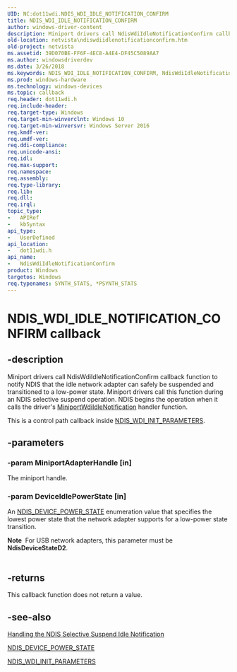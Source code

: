 ```yaml
---
UID: NC:dot11wdi.NDIS_WDI_IDLE_NOTIFICATION_CONFIRM
title: NDIS_WDI_IDLE_NOTIFICATION_CONFIRM
author: windows-driver-content
description: Miniport drivers call NdisWdiIdleNotificationConfirm callback function to notify NDIS that the idle network adapter can safely be suspended and transitioned to a low-power state.
old-location: netvista\ndiswdiidlenotificationconfirm.htm
old-project: netvista
ms.assetid: 39D070BE-FF6F-4EC8-A4E4-DF45C5089AA7
ms.author: windowsdriverdev
ms.date: 3/26/2018
ms.keywords: NDIS_WDI_IDLE_NOTIFICATION_CONFIRM, NdisWdiIdleNotificationConfirm, NdisWdiIdleNotificationConfirm callback function [Network Drivers Starting with Windows Vista], dot11wdi/NdisWdiIdleNotificationConfirm, netvista.ndiswdiidlenotificationconfirm
ms.prod: windows-hardware
ms.technology: windows-devices
ms.topic: callback
req.header: dot11wdi.h
req.include-header: 
req.target-type: Windows
req.target-min-winverclnt: Windows 10
req.target-min-winversvr: Windows Server 2016
req.kmdf-ver: 
req.umdf-ver: 
req.ddi-compliance: 
req.unicode-ansi: 
req.idl: 
req.max-support: 
req.namespace: 
req.assembly: 
req.type-library: 
req.lib: 
req.dll: 
req.irql: 
topic_type:
-	APIRef
-	kbSyntax
api_type:
-	UserDefined
api_location:
-	dot11wdi.h
api_name:
-	NdisWdiIdleNotificationConfirm
product: Windows
targetos: Windows
req.typenames: SYNTH_STATS, *PSYNTH_STATS
---
```


# NDIS_WDI_IDLE_NOTIFICATION_CONFIRM callback


## -description


Miniport drivers call NdisWdiIdleNotificationConfirm callback function to notify NDIS that the idle network adapter can safely be suspended and transitioned to a low-power state. Miniport drivers call this function during an NDIS selective suspend operation. NDIS begins the operation when it calls the driver's <a href="https://msdn.microsoft.com/BA050C7C-A593-469E-9212-B363F2D2A409">MiniportWdiIdleNotification</a> handler function.



This is a control path callback inside <a href="https://msdn.microsoft.com/library/windows/hardware/mt297621">NDIS_WDI_INIT_PARAMETERS</a>.


## -parameters




### -param MiniportAdapterHandle [in]

The miniport handle.


### -param DeviceIdlePowerState [in]

An <a href="https://msdn.microsoft.com/library/windows/hardware/gg602135">NDIS_DEVICE_POWER_STATE</a> enumeration value that specifies the lowest power state that the network adapter supports for a low-power state transition.

<div class="alert"><b>Note</b>  For USB network adapters, this parameter must be <b>NdisDeviceStateD2</b>.</div>
<div> </div>

## -returns



This callback function does not return a value.




## -see-also




<a href="https://msdn.microsoft.com/02D13260-5816-4621-8527-E1E79C9AE975">Handling the NDIS Selective Suspend Idle Notification</a>



<a href="https://msdn.microsoft.com/library/windows/hardware/gg602135">NDIS_DEVICE_POWER_STATE</a>



<a href="https://msdn.microsoft.com/library/windows/hardware/mt297621">NDIS_WDI_INIT_PARAMETERS</a>
 

 

